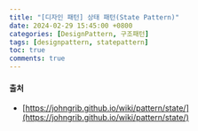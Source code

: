 ```yaml
---
title: "[디자인 패턴] 상태 패턴(State Pattern)"
date: 2024-02-29 15:45:00 +0800
categories: [DesignPattern, 구조패턴]
tags: [designpattern, statepattern]
toc: true
comments: true
---
```




#### 출처
- [https://johngrib.github.io/wiki/pattern/state/](https://johngrib.github.io/wiki/pattern/state/)

